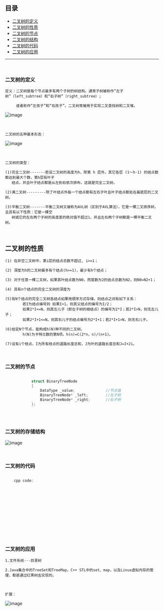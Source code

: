 ## 目录
+ [二叉树的定义](#二叉树的定义)
+ [二叉树的性质](#二叉树的性质)
+ [二叉树的节点](#二叉树的节点)
+ [二叉树的结构](#二叉树的存储结构)
+ [二叉树的代码](#二叉树的代码)
+ [二叉树的应用](#二叉树的应用)

--------------------------------------------


<br>

### 二叉树的定义

	定义：二叉树是每个节点最多有两个子树的树结构。通常子树被称作“左子树”（left_subtree）和“右子树”（right_subtree）;
	
	     或者称作“左孩子”和“右孩子”。二叉树常被用于实现二叉查找树和二叉堆。
		  

![image](http://hbimg.b0.upaiyun.com/9c037ee24cea26ea0ba35b1403351a84945271da4ce8-X2Kb4Y_fw658)


<br>

	二叉树的五种基本形态：
	
	
![image](http://hbimg.b0.upaiyun.com/e6de5e8b15f88f51788fca7f76cecab7f2bd1235a333-po1Ohh_fw658)


<br>

	二叉树的类型：

	(1)完全二叉树-------若设二叉树的高度为h，除第 h 层外，其它各层 (1～h-1) 的结点数都达到最大个数，第h层有叶子
	   结点，并且叶子结点都是从左到右依次排布，这就是完全二叉树。
	
	(2)满二叉树---------除了叶结点外每一个结点都有左右子叶且叶子结点都处在最底层的二叉树。
	
	(3)平衡二叉树-------平衡二叉树又被称为AVL树（区别于AVL算法），它是一棵二叉排序树，且具有以下性质：它是一棵空
	   树或它的左右两个子树的高度差的绝对值不超过1，并且左右两个子树都是一棵平衡二叉树。
	   

	   
<br>

## 二叉树的性质


	(1) 在非空二叉树中，第i层的结点总数不超过, i>=1；
	
	(2) 深度为h的二叉树最多有个结点(h>=1)，最少有h个结点；
	
	(3) 对于任意一棵二叉树，如果其叶结点数为N0，而度数为2的结点总数为N2，则N0=N2+1；
	
	(4) 具有n个结点的完全二叉树的深度为
	
	(5)有N个结点的完全二叉树各结点如果用顺序方式存储，则结点之间有如下关系：
	   		若I为结点编号则 如果I>1，则其父结点的编号为I/2；
			如果2*I<=N，则其左儿子（即左子树的根结点）的编号为2*I；若2*I>N，则无左儿子；
			如果2*I+1<=N，则其右儿子的结点编号为2*I+1；若2*I+1>N，则无右儿子。
			
	(6)给定N个节点，能构成h(N)种不同的二叉树。
			h(N)为卡特兰数的第N项。h(n)=C(2*n，n)/(n+1)。
			
	(7)设有i个枝点，I为所有枝点的道路长度总和，J为叶的道路长度总和J=I+2i。  


<br>

### 二叉树的节点

```cpp

			struct BinaryTreeNode
			{
				DataType _value;              //节点值
				BinaryTreeNode* _left;        //左子树
				BinaryTreeNode* _right;       //右子树
			};
			

```


<br>

### 二叉树的存储结构


![image](http://hbimg.b0.upaiyun.com/ec607a0fda8c716f36e1c93b14d7f66440ab172b99439-f9zGLc_fw658)



<br>

### 二叉树的代码


```cpp

	cpp code:
		
		
		
		
		
		
		
		
		
		
```


<br>

### 二叉树的应用

	1.文件系统---目录树
	
	2.Java集合中的TreeSet和TreeMap，C++ STL中的set、map，以及Linux虚拟内存的管理，都是通过红黑树去实现的。
	

<br>

	扩展：
	
![image](http://hbimg.b0.upaiyun.com/402c6a6b5aef28922ae1ffdacfd44d71211cea2f3bc0-kqbHUm_fw658)







	
